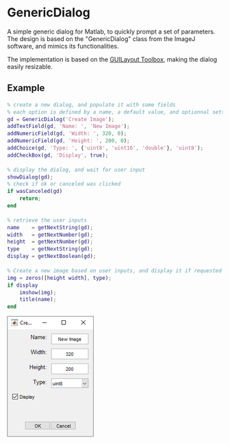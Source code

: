 # GenericDialog
A simple generic dialog for Matlab, to quickly prompt a set of parameters. 
The design is based on the "GenericDialog" class from the ImageJ software, and mimics its functionalities.

The implementation is based on the [GUILayout Toolbox](https://fr.mathworks.com/matlabcentral/fileexchange/47982-gui-layout-toolbox),
making the dialog easily resizable.

## Example

```matlab
% create a new dialog, and populate it with some fields
% each option is defined by a name, a default value, and optionnal settings
gd = GenericDialog('Create Image');
addTextField(gd, 'Name: ', 'New Image');
addNumericField(gd, 'Width: ', 320, 0);
addNumericField(gd, 'Height: ', 200, 0);
addChoice(gd, 'Type: ', {'uint8', 'uint16', 'double'}, 'uint8');
addCheckBox(gd, 'Display', true);
    
% display the dialog, and wait for user input
showDialog(gd);
% check if ok or canceled was clicked
if wasCanceled(gd)
    return;
end
     
% retrieve the user inputs
name    = getNextString(gd);
width   = getNextNumber(gd);
height  = getNextNumber(gd);
type    = getNextString(gd);
display = getNextBoolean(gd);
     
% Create a new image based on user inputs, and display it if requested
img = zeros([height width], type);
if display
    imshow(img);
    title(name);
end
```

![Sample dialog as created by "GenericDialog"](https://github.com/mattools/GenericDialog/blob/master/images/demo_GenericDialog_view.png)
